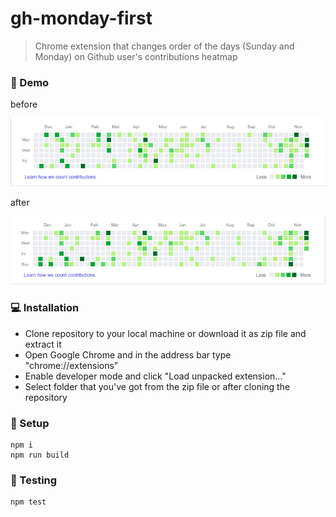 # gh-monday-first

> Chrome extension that changes order of the days (Sunday and Monday) on Github user's contributions heatmap

### :rocket: Demo

before

![before](https://github.com/zsevic/gh-monday-first/blob/master/images/before.png)

after

![after](https://github.com/zsevic/gh-monday-first/blob/master/images/after.png)

### :computer: Installation

* Clone repository to your local machine or download it as zip file and extract it
* Open Google Chrome and in the address bar type "chrome://extensions"
* Enable developer mode and click "Load unpacked extension..."
* Select folder that you've got from the zip file or after cloning the repository

### :wrench: Setup

```
npm i
npm run build
```

### :rotating_light: Testing

```
npm test
```